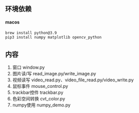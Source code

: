 ## 环境依赖

#### macos
```bash
brew install python@3.9
pip3 install numpy matplotlib opencv_python
```


## 内容
1. 窗口 window.py
2. 图片读/写 read_image.py/write_image.py
3. 视频读写 video_read.py、video_file_read.py/video_write.py
4. 鼠标事件 mouse_control.py
5. trackbar控件 trackbar.py
6. 色彩空间转换 cvt_color.py
7. numpy使用 numpy_demo.py


